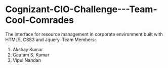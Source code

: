 # Cognizant-CIO-Challenge---Team-Cool-Comrades
The interface for resource management in corporate environment built with HTML5, CSS3 and Jquery.
Team Members:
1. Akshay Kumar
2. Gautam S. Kumar
3. Vipul Nandan
